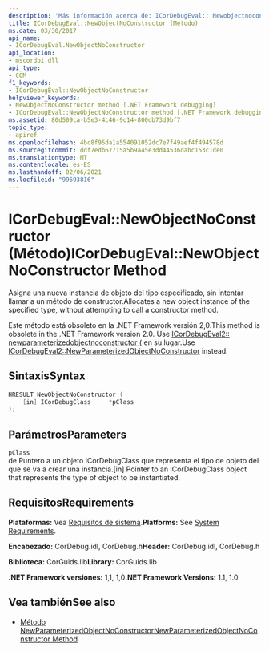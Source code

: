```yaml
---
description: 'Más información acerca de: ICorDebugEval:: Newobjectnoconstructor ((método)'
title: ICorDebugEval::NewObjectNoConstructor (Método)
ms.date: 03/30/2017
api_name:
- ICorDebugEval.NewObjectNoConstructor
api_location:
- mscordbi.dll
api_type:
- COM
f1_keywords:
- ICorDebugEval::NewObjectNoConstructor
helpviewer_keywords:
- NewObjectNoConstructor method [.NET Framework debugging]
- ICorDebugEval::NewObjectNoConstructor method [.NET Framework debugging]
ms.assetid: 80d509ca-b5e3-4c46-9c14-800db73d9bf7
topic_type:
- apiref
ms.openlocfilehash: 4bc8f95da1a554091052dc7e7f49aef4f494578d
ms.sourcegitcommit: ddf7edb67715a5b9a45e3dd44536dabc153c1de0
ms.translationtype: MT
ms.contentlocale: es-ES
ms.lasthandoff: 02/06/2021
ms.locfileid: "99693816"
---
```

# <a name="icordebugevalnewobjectnoconstructor-method"></a><span data-ttu-id="07e04-103">ICorDebugEval::NewObjectNoConstructor (Método)</span><span class="sxs-lookup"><span data-stu-id="07e04-103">ICorDebugEval::NewObjectNoConstructor Method</span></span>

<span data-ttu-id="07e04-104">Asigna una nueva instancia de objeto del tipo especificado, sin intentar llamar a un método de constructor.</span><span class="sxs-lookup"><span data-stu-id="07e04-104">Allocates a new object instance of the specified type, without attempting to call a constructor method.</span></span>  
  
 <span data-ttu-id="07e04-105">Este método está obsoleto en la .NET Framework versión 2,0.</span><span class="sxs-lookup"><span data-stu-id="07e04-105">This method is obsolete in the .NET Framework version 2.0.</span></span> <span data-ttu-id="07e04-106">Use [ICorDebugEval2:: newparameterizedobjectnoconstructor (](icordebugeval2-newparameterizedobjectnoconstructor-method.md) en su lugar.</span><span class="sxs-lookup"><span data-stu-id="07e04-106">Use [ICorDebugEval2::NewParameterizedObjectNoConstructor](icordebugeval2-newparameterizedobjectnoconstructor-method.md) instead.</span></span>  
  
## <a name="syntax"></a><span data-ttu-id="07e04-107">Sintaxis</span><span class="sxs-lookup"><span data-stu-id="07e04-107">Syntax</span></span>  
  
```cpp  
HRESULT NewObjectNoConstructor (  
    [in] ICorDebugClass     *pClass  
);  
```  
  
## <a name="parameters"></a><span data-ttu-id="07e04-108">Parámetros</span><span class="sxs-lookup"><span data-stu-id="07e04-108">Parameters</span></span>  

 `pClass`  
 <span data-ttu-id="07e04-109">de Puntero a un objeto ICorDebugClass que representa el tipo de objeto del que se va a crear una instancia.</span><span class="sxs-lookup"><span data-stu-id="07e04-109">[in] Pointer to an ICorDebugClass object that represents the type of object to be instantiated.</span></span>  
  
## <a name="requirements"></a><span data-ttu-id="07e04-110">Requisitos</span><span class="sxs-lookup"><span data-stu-id="07e04-110">Requirements</span></span>  

 <span data-ttu-id="07e04-111">**Plataformas:** Vea [Requisitos de sistema](../../get-started/system-requirements.md).</span><span class="sxs-lookup"><span data-stu-id="07e04-111">**Platforms:** See [System Requirements](../../get-started/system-requirements.md).</span></span>  
  
 <span data-ttu-id="07e04-112">**Encabezado:** CorDebug.idl, CorDebug.h</span><span class="sxs-lookup"><span data-stu-id="07e04-112">**Header:** CorDebug.idl, CorDebug.h</span></span>  
  
 <span data-ttu-id="07e04-113">**Biblioteca:** CorGuids.lib</span><span class="sxs-lookup"><span data-stu-id="07e04-113">**Library:** CorGuids.lib</span></span>  
  
 <span data-ttu-id="07e04-114">**.NET Framework versiones:** 1,1, 1,0</span><span class="sxs-lookup"><span data-stu-id="07e04-114">**.NET Framework Versions:** 1.1, 1.0</span></span>  
  
## <a name="see-also"></a><span data-ttu-id="07e04-115">Vea también</span><span class="sxs-lookup"><span data-stu-id="07e04-115">See also</span></span>

- [<span data-ttu-id="07e04-116">Método NewParameterizedObjectNoConstructor</span><span class="sxs-lookup"><span data-stu-id="07e04-116">NewParameterizedObjectNoConstructor Method</span></span>](icordebugeval2-newparameterizedobjectnoconstructor-method.md)

